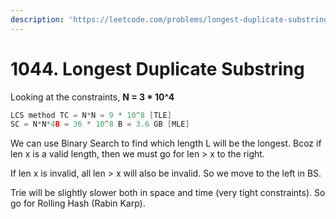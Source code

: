 ```yaml
---
description: 'https://leetcode.com/problems/longest-duplicate-substring/'
---
```


# 1044. Longest Duplicate Substring

Looking at the constraints, **N = 3 \* 10^4**

```cpp
LCS method TC = N*N = 9 * 10^8 [TLE]
SC = N*N*4B = 36 * 10^8 B = 3.6 GB [MLE]
```

We can use Binary Search to find which length L will be the longest. Bcoz if len x is a valid length, then we must go for len &gt; x to the right. 

If len x is invalid, all len &gt; x will also be invalid. So we move to the left in BS.

Trie will be slightly slower both in space and time \(very tight constraints\). So go for Rolling Hash \(Rabin Karp\).



